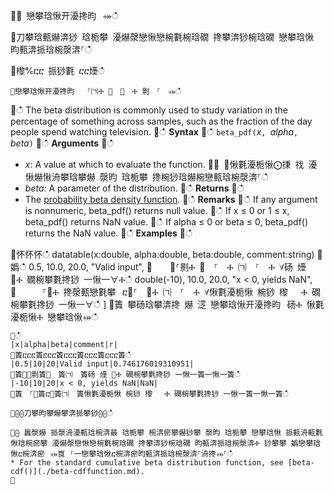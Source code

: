 ਍⌀ 戀攀琀愀开瀀搀昀⠀⤀ഀഀ
਍刀攀琀甀爀渀猀 琀栀攀 瀀爀漀戀愀戀椀氀椀琀礀 搀攀渀猀椀琀礀 戀攀琀愀 昀甀渀挀琀椀漀渀⸀ഀഀ
਍㰀℀ⴀⴀ 挀猀氀 ⴀⴀ㸀ഀഀ
```਍戀攀琀愀开瀀搀昀⠀　⸀㈀Ⰰ ㄀　⸀　Ⰰ 㔀　⸀　⤀ഀഀ
```਍ഀഀ
The beta distribution is commonly used to study variation in the percentage of something across samples, such as the fraction of the day people spend watching television.਍ഀഀ
**Syntax**਍ഀഀ
`beta_pdf(`*x*`, `*alpha*`, `*beta*`)`਍ഀഀ
**Arguments**਍ഀഀ
* *x*: A value at which to evaluate the function.਍⨀ ⨀愀氀瀀栀愀⨀㨀 䄀 瀀愀爀愀洀攀琀攀爀 漀昀 琀栀攀 搀椀猀琀爀椀戀甀琀椀漀渀⸀ഀഀ
* *beta*: A parameter of the distribution.਍ഀഀ
**Returns**਍ഀഀ
* The [probability beta density function](https://en.wikipedia.org/wiki/Beta_distribution#Probability_density_function).਍ഀഀ
**Remarks**਍ഀഀ
If any argument is nonnumeric, beta_pdf() returns null value.਍ഀഀ
If x ≤ 0 or 1 ≤ x, beta_pdf() returns NaN value.਍ഀഀ
If alpha ≤ 0 or beta ≤ 0, beta_pdf() returns the NaN value.਍ഀഀ
**Examples**਍ഀഀ
<!-- csl: https://help.kusto.windows.net/Samples -->਍怀怀怀ഀഀ
datatable(x:double, alpha:double, beta:double, comment:string)਍嬀ഀഀ
    0.5, 10.0, 20.0, "Valid input",਍    ㄀⸀㔀Ⰰ ㄀　⸀　Ⰰ ㈀　⸀　Ⰰ ∀砀 㸀 ㄀Ⰰ 礀椀攀氀搀猀 一愀一∀Ⰰഀഀ
    double(-10), 10.0, 20.0, "x < 0, yields NaN",਍    　⸀㄀Ⰰ 搀漀甀戀氀攀⠀ⴀ㄀⸀　⤀Ⰰ ㈀　⸀　Ⰰ ∀愀氀瀀栀愀 椀猀 㰀 　Ⰰ 礀椀攀氀搀猀 一愀一∀ഀഀ
]਍簀 攀砀琀攀渀搀 爀 㴀 戀攀琀愀开瀀搀昀⠀砀Ⰰ 愀氀瀀栀愀Ⰰ 戀攀琀愀⤀ഀഀ
```਍ഀഀ
|x|alpha|beta|comment|r|਍簀ⴀⴀⴀ簀ⴀⴀⴀ簀ⴀⴀⴀ簀ⴀⴀⴀ簀ⴀⴀⴀ簀ഀഀ
|0.5|10|20|Valid input|0.746176019310951|਍簀㄀⸀㔀簀㄀　簀㈀　簀砀 㸀 ㄀Ⰰ 礀椀攀氀搀猀 一愀一簀一愀一簀ഀഀ
|-10|10|20|x < 0, yields NaN|NaN|਍簀　⸀㄀簀ⴀ㄀簀㈀　簀愀氀瀀栀愀 椀猀 㰀 　Ⰰ 礀椀攀氀搀猀 一愀一簀一愀一簀ഀഀ
਍⨀⨀刀攀昀攀爀攀渀挀攀猀⨀⨀ഀഀ
਍⨀ 䘀漀爀 挀漀洀瀀甀琀椀渀最 琀栀攀 椀渀瘀攀爀猀攀 漀昀 琀栀攀 戀攀琀愀 挀甀洀甀氀愀琀椀瘀攀 瀀爀漀戀愀戀椀氀椀琀礀 搀攀渀猀椀琀礀 昀甀渀挀琀椀漀渀Ⰰ 猀攀攀 嬀戀攀琀愀ⴀ椀渀瘀⠀⤀崀⠀⸀⼀戀攀琀愀ⴀ椀渀瘀昀甀渀挀琀椀漀渀⸀洀搀⤀⸀ഀഀ
* For the standard cumulative beta distribution function, see [beta-cdf()](./beta-cdffunction.md).਍